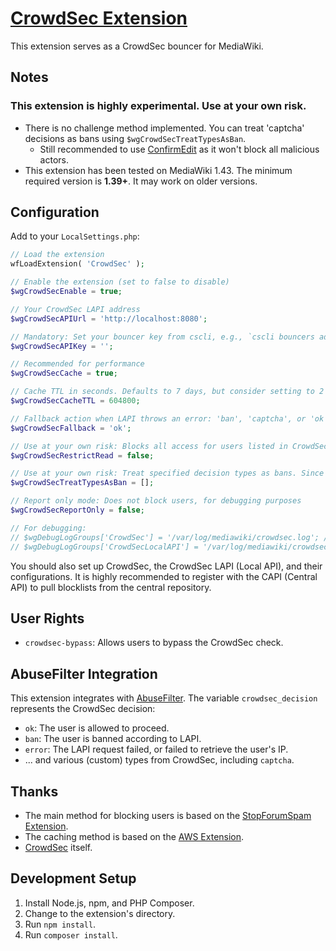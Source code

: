 # [CrowdSec Extension](https://www.mediawiki.org/wiki/Extension:CrowdSec)
This extension serves as a CrowdSec bouncer for MediaWiki.

## Notes
### **This extension is highly experimental. Use at your own risk.**
- There is no challenge method implemented. You can treat 'captcha' decisions as bans using `$wgCrowdSecTreatTypesAsBan`.
  - Still recommended to use [ConfirmEdit](https://www.mediawiki.org/wiki/Extension:ConfirmEdit) as it won't block all malicious actors.
- This extension has been tested on MediaWiki 1.43. The minimum required version is **1.39+**. It may work on older versions.

## Configuration 
Add to your `LocalSettings.php`:
```php
// Load the extension
wfLoadExtension( 'CrowdSec' );

// Enable the extension (set to false to disable)
$wgCrowdSecEnable = true;

// Your CrowdSec LAPI address
$wgCrowdSecAPIUrl = 'http://localhost:8080';

// Mandatory: Set your bouncer key from cscli, e.g., `cscli bouncers add mediawiki-bouncer`
$wgCrowdSecAPIKey = '';

// Recommended for performance
$wgCrowdSecCache = true;

// Cache TTL in seconds. Defaults to 7 days, but consider setting to 2 hours (default CAPI pull interval) if possible
$wgCrowdSecCacheTTL = 604800;

// Fallback action when LAPI throws an error: 'ban', 'captcha', or 'ok'. Default is 'ok'
$wgCrowdSecFallback = 'ok';

// Use at your own risk: Blocks all access for users listed in CrowdSec
$wgCrowdSecRestrictRead = false;

// Use at your own risk: Treat specified decision types as bans. Since there is no challenge integration, 'captcha' decisions are passed by default (use ConfirmEdit instead). To block 'captcha', add 'captcha' to this array.
$wgCrowdSecTreatTypesAsBan = [];

// Report only mode: Does not block users, for debugging purposes
$wgCrowdSecReportOnly = false;

// For debugging:
// $wgDebugLogGroups['CrowdSec'] = '/var/log/mediawiki/crowdsec.log'; // Hooks
// $wgDebugLogGroups['CrowdSecLocalAPI'] = '/var/log/mediawiki/crowdsec.log'; // LAPIClient
```

You should also set up CrowdSec, the CrowdSec LAPI (Local API), and their configurations.
It is highly recommended to register with the CAPI (Central API) to pull blocklists from the central repository.

## User Rights
- `crowdsec-bypass`: Allows users to bypass the CrowdSec check.

## AbuseFilter Integration
This extension integrates with [AbuseFilter](https://www.mediawiki.org/wiki/Extension:AbuseFilter). The variable `crowdsec_decision` represents the CrowdSec decision:
- `ok`: The user is allowed to proceed.
- `ban`: The user is banned according to LAPI.
- `error`: The LAPI request failed, or failed to retrieve the user's IP.
- ... and various (custom) types from CrowdSec, including `captcha`.

## Thanks
- The main method for blocking users is based on the [StopForumSpam Extension](https://mediawiki.org/wiki/Extension:StopForumSpam).
- The caching method is based on the [AWS Extension](https://github.com/edwardspec/mediawiki-aws-s3).
- [CrowdSec](https://crowdsec.net) itself.

## Development Setup
1. Install Node.js, npm, and PHP Composer.
2. Change to the extension's directory.
3. Run `npm install`.
4. Run `composer install`.

